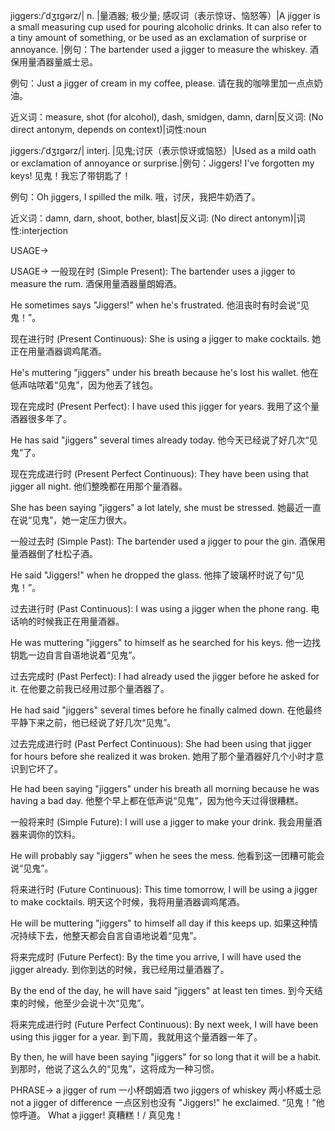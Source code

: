 jiggers:/ˈdʒɪɡərz/| n. |量酒器; 极少量; 感叹词（表示惊讶、恼怒等）|A jigger is a small measuring cup used for pouring alcoholic drinks. It can also refer to a tiny amount of something, or be used as an exclamation of surprise or annoyance. |例句：The bartender used a jigger to measure the whiskey. 酒保用量酒器量威士忌。

例句：Just a jigger of cream in my coffee, please. 请在我的咖啡里加一点点奶油。

近义词：measure, shot (for alcohol), dash, smidgen, damn, darn|反义词:  (No direct antonym, depends on context)|词性:noun


jiggers:/ˈdʒɪɡərz/| interj. |见鬼;讨厌（表示惊讶或恼怒）|Used as a mild oath or exclamation of annoyance or surprise.|例句：Jiggers! I've forgotten my keys! 见鬼！我忘了带钥匙了！

例句：Oh jiggers, I spilled the milk.  哦，讨厌，我把牛奶洒了。

近义词：damn, darn, shoot, bother, blast|反义词: (No direct antonym)|词性:interjection


USAGE->

USAGE->
一般现在时 (Simple Present):
The bartender uses a jigger to measure the rum. 酒保用量酒器量朗姆酒。

He sometimes says "Jiggers!" when he's frustrated. 他沮丧时有时会说“见鬼！”。


现在进行时 (Present Continuous):
She is using a jigger to make cocktails. 她正在用量酒器调鸡尾酒。

He's muttering "jiggers" under his breath because he's lost his wallet. 他在低声咕哝着“见鬼”，因为他丢了钱包。


现在完成时 (Present Perfect):
I have used this jigger for years. 我用了这个量酒器很多年了。

He has said "jiggers" several times already today. 他今天已经说了好几次“见鬼”了。


现在完成进行时 (Present Perfect Continuous):
They have been using that jigger all night. 他们整晚都在用那个量酒器。

She has been saying "jiggers" a lot lately, she must be stressed. 她最近一直在说“见鬼”，她一定压力很大。


一般过去时 (Simple Past):
The bartender used a jigger to pour the gin. 酒保用量酒器倒了杜松子酒。

He said "Jiggers!" when he dropped the glass. 他摔了玻璃杯时说了句“见鬼！”。


过去进行时 (Past Continuous):
I was using a jigger when the phone rang. 电话响的时候我正在用量酒器。

He was muttering "jiggers" to himself as he searched for his keys. 他一边找钥匙一边自言自语地说着“见鬼”。


过去完成时 (Past Perfect):
I had already used the jigger before he asked for it. 在他要之前我已经用过那个量酒器了。

He had said "jiggers" several times before he finally calmed down. 在他最终平静下来之前，他已经说了好几次“见鬼”。


过去完成进行时 (Past Perfect Continuous):
She had been using that jigger for hours before she realized it was broken. 她用了那个量酒器好几个小时才意识到它坏了。

He had been saying "jiggers" under his breath all morning because he was having a bad day. 他整个早上都在低声说“见鬼”，因为他今天过得很糟糕。


一般将来时 (Simple Future):
I will use a jigger to make your drink. 我会用量酒器来调你的饮料。

He will probably say "jiggers" when he sees the mess. 他看到这一团糟可能会说“见鬼”。


将来进行时 (Future Continuous):
This time tomorrow, I will be using a jigger to make cocktails. 明天这个时候，我将用量酒器调鸡尾酒。

He will be muttering "jiggers" to himself all day if this keeps up. 如果这种情况持续下去，他整天都会自言自语地说着“见鬼”。


将来完成时 (Future Perfect):
By the time you arrive, I will have used the jigger already. 到你到达的时候，我已经用过量酒器了。

By the end of the day, he will have said "jiggers" at least ten times. 到今天结束的时候，他至少会说十次“见鬼”。


将来完成进行时 (Future Perfect Continuous):
By next week, I will have been using this jigger for a year. 到下周，我就用这个量酒器一年了。

By then, he will have been saying "jiggers" for so long that it will be a habit. 到那时，他说了这么久的“见鬼”，这将成为一种习惯。



PHRASE->
a jigger of rum 一小杯朗姆酒
two jiggers of whiskey 两小杯威士忌
not a jigger of difference  一点区别也没有
"Jiggers!" he exclaimed. “见鬼！”他惊呼道。
What a jigger! 真糟糕！/ 真见鬼！
